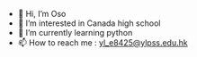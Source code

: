 - 👋 Hi, I’m Oso
- 👀 I’m interested in Canada high school 
- 🌱 I’m currently learning python
- 📫 How to reach me : yl_e8425@ylpss.edu.hk

<!---
oso0602/oso0602 is a ✨ special ✨ repository because its `README.md` (this file) appears on your GitHub profile.
You can click the Preview link to take a look at your changes.
--->
